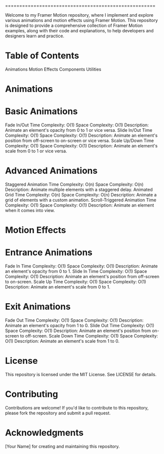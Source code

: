 
=====================================================

Welcome to my Framer Motion repository, where I implement and explore various animations and motion effects using Framer Motion. This repository is designed to provide a comprehensive collection of Framer Motion examples, along with their code and explanations, to help developers and designers learn and practice.

# Table of Contents
Animations
Motion Effects
Components
Utilities
# Animations
# Basic Animations
Fade In/Out
Time Complexity: O(1)
Space Complexity: O(1)
Description: Animate an element's opacity from 0 to 1 or vice versa.
Slide In/Out
Time Complexity: O(1)
Space Complexity: O(1)
Description: Animate an element's position from off-screen to on-screen or vice versa.
Scale Up/Down
Time Complexity: O(1)
Space Complexity: O(1)
Description: Animate an element's scale from 0 to 1 or vice versa.
# Advanced Animations
Staggered Animation
Time Complexity: O(n)
Space Complexity: O(n)
Description: Animate multiple elements with a staggered delay.
Animated Grid
Time Complexity: O(n)
Space Complexity: O(n)
Description: Animate a grid of elements with a custom animation.
Scroll-Triggered Animation
Time Complexity: O(1)
Space Complexity: O(1)
Description: Animate an element when it comes into view.
# Motion Effects
# Entrance Animations
Fade In
Time Complexity: O(1)
Space Complexity: O(1)
Description: Animate an element's opacity from 0 to 1.
Slide In
Time Complexity: O(1)
Space Complexity: O(1)
Description: Animate an element's position from off-screen to on-screen.
Scale Up
Time Complexity: O(1)
Space Complexity: O(1)
Description: Animate an element's scale from 0 to 1.
# Exit Animations
Fade Out
Time Complexity: O(1)
Space Complexity: O(1)
Description: Animate an element's opacity from 1 to 0.
Slide Out
Time Complexity: O(1)
Space Complexity: O(1)
Description: Animate an element's position from on-screen to off-screen.
Scale Down
Time Complexity: O(1)
Space Complexity: O(1)
Description: Animate an element's scale from 1 to 0.
# License
This repository is licensed under the MIT License. See LICENSE for details.

# Contributing
Contributions are welcome! If you'd like to contribute to this repository, please fork the repository and submit a pull request.

# Acknowledgments
[Your Name] for creating and maintaining this repository.
